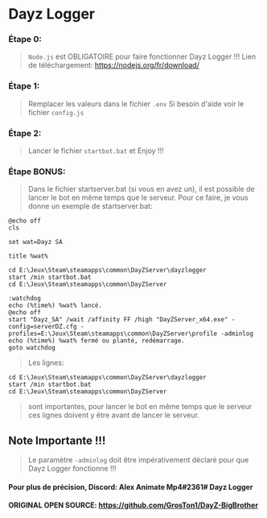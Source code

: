 # Dayz Logger

### Étape 0:

> `Node.js` est OBLIGATOIRE pour faire fonctionner Dayz Logger !!!
> Lien de téléchargement: https://nodejs.org/fr/download/

### Étape 1:

> Remplacer les valeurs dans le fichier `.env`
> Si besoin d'aide voir le fichier `config.js`

### Étape 2:

> Lancer le fichier `startbot.bat`
> et Enjoy !!!

### Étape BONUS:

> Dans le fichier startserver.bat (si vous en avez un), il est possible de lancer le bot en même temps que le serveur.
> Pour ce faire, je vous donne un exemple de startserver.bat:

```batch
@echo off
cls

set wat=Dayz SA

title %wat%

cd E:\Jeux\Steam\steamapps\common\DayZServer\dayzlogger
start /min startbot.bat
cd E:\Jeux\Steam\steamapps\common\DayZServer

:watchdog
echo (%time%) %wat% lancé.
@echo off
start "Dayz_SA" /wait /affinity FF /high "DayZServer_x64.exe" -config=serverDZ.cfg -profiles=E:\Jeux\Steam\steamapps\common\DayZServer\profile -adminlog
echo (%time%) %wat% fermé ou planté, redémarrage.
goto watchdog
```

> Les lignes:

```batch
cd E:\Jeux\Steam\steamapps\common\DayZServer\dayzlogger
start /min startbot.bat
cd E:\Jeux\Steam\steamapps\common\DayZServer
```

> sont importantes, pour lancer le bot en même temps que le serveur ces lignes doivent y être avant de lancer le serveur.

## Note Importante !!!

> Le paramètre `-adminlog` doit être impérativement déclaré pour que Dayz Logger fonctionne !!!

#### Pour plus de précision, Discord: Alex Animate Mp4#2361# Dayz Logger
#### ORIGINAL OPEN SOURCE: https://github.com/GrosTon1/DayZ-BigBrother
